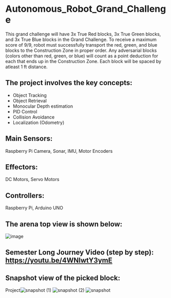 # Autonomous_Robot_Grand_Challenge
This grand challenge will have 3x True Red blocks, 3x True Green blocks, and 3x True Blue blocks in the Grand Challenge.  To receive a maximum score of 9/9, robot must successfully transport the red, green, and blue blocks to the Construction Zone in proper order.  Any adversarial blocks (colors other than red, green, or blue) will count as a point deduction for each that ends up in the Construction Zone. Each block will be spaced by atleast 1 ft distance.

## The project involves the key concepts:
+ Object Tracking
+ Object Retrieval
+ Monocular Depth estimation
+ PID Control
+ Collision Avoidance
+ Localization (Odometry)

## Main Sensors: 
Raspberry Pi Camera, Sonar, IMU, Motor Encoders
## Effectors: 
DC Motors, Servo Motors
## Controllers: 
Raspberry Pi, Arduino UNO

## The arena top view is shown below:
![image](https://github.com/Arshad-Engineer/Autonomous_Robot_Grand_Challenge/assets/112987383/cffd1a4e-40f3-476b-b593-ec4e2621d5c6)

## Semester Long Journey Video (step by step): https://youtu.be/4WNlwtY3ymE

## Snapshot view of the picked block:
Project![snapshot (1)](https://github.com/Arshad-Engineer/Autonomous_Robot_Grand_Challenge/assets/112987383/ba328714-fa84-4ede-92f0-ced09ed1b591)
![snapshot (2)](https://github.com/Arshad-Engineer/Autonomous_Robot_Grand_Challenge/assets/112987383/9536480f-f02e-4eba-832a-06e2eb12bb36)
![snapshot](https://github.com/Arshad-Engineer/Autonomous_Robot_Grand_Challenge/assets/112987383/20f944f6-44f6-45ed-85d5-00dfef214c17)


